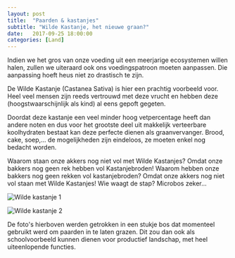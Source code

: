 ```yaml
---
layout: post
title:  "Paarden & kastanjes"
subtitle: "Wilde Kastanje, het nieuwe graan?"
date:   2017-09-25 18:00:00
categories: [Land]
---
```


Indien we het gros van onze voeding uit een meerjarige ecosystemen willen halen, zullen we uiteraard ook ons voedingspatroon moeten aanpassen. Die aanpassing hoeft heus niet zo drastisch te zijn. 

De Wilde Kastanje (Castanea Sativa) is hier een prachtig voorbeeld voor. Heel veel mensen zijn reeds vertrouwd met deze vrucht en hebben deze (hoogstwaarschijnlijk als kind) al eens gepoft gegeten. 

Doordat deze kastanje een veel minder hoog vetpercentage heeft dan andere noten en dus voor het grootste deel uit makkelijk verteerbare koolhydraten bestaat kan deze perfecte dienen als graanvervanger. Brood, cake, soep,... de mogelijkheden zijn eindeloos, ze moeten enkel nog bedacht worden.


Waarom staan onze akkers nog niet vol met Wilde Kastanjes? Omdat onze bakkers nog geen rek hebben vol Kastanjebroden! Waarom hebben onze bakkers nog geen rekken vol kastanjebroden? Omdat onze akkers nog niet vol staan met Wilde Kastanjes! Wie waagt de stap? Microbos zeker...

![Wilde kastanje 1](https://user-images.githubusercontent.com/15105131/30832524-9fe6e698-a24b-11e7-93c0-b7d8f09fcc0a.jpg)

![Wilde kastanje 2](https://user-images.githubusercontent.com/15105131/30832529-a1c844a2-a24b-11e7-8c40-8063a004f5f2.jpg)

De foto's hierboven werden getrokken in een stukje bos dat momenteel gebruikt werd om paarden in te laten grazen. Dit zou dan ook als schoolvoorbeeld kunnen dienen voor productief landschap, met heel uiteenlopende functies.
